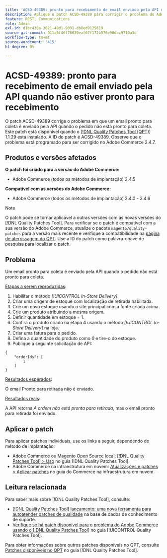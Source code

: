 ```yaml
---
title: 'ACSD-49389: pronto para recebimento de email enviado pela API quando não estiver pronto para recebimento'
description: Aplique o patch ACSD-49389 para corrigir o problema do Adobe Commerce em que um email pronto para recebimento é enviado pela API quando o pedido não está pronto para recebimento.
feature: REST, Communications
role: Admin
exl-id: d1bc430a-3021-40d1-9091-db8ed9125619
source-git-commit: 011a6f46f76029eaf67f172b576e58dac9710a3d
workflow-type: tm+mt
source-wordcount: '415'
ht-degree: 0%

---
```


# ACSD-49389: pronto para recebimento de email enviado pela API quando não estiver pronto para recebimento

O patch ACSD-49389 corrige o problema em que um email pronto para coleta é enviado pela API quando o pedido não está pronto para coleta. Este patch está disponível quando o [[!DNL Quality Patches Tool (QPT)]](https://experienceleague.adobe.com/en/docs/commerce-operations/tools/quality-patches-tool/quality-patches-tool-to-self-serve-quality-patches) 1.1.29 está instalado. A ID do patch é ACSD-49389. Observe que o problema está programado para ser corrigido no Adobe Commerce 2.4.7.

## Produtos e versões afetados

**O patch foi criado para a versão do Adobe Commerce:**

* Adobe Commerce (todos os métodos de implantação) 2.4.5

**Compatível com as versões do Adobe Commerce:**

* Adobe Commerce (todos os métodos de implantação) 2.4.0 - 2.4.6

>[!NOTE]
>
>O patch pode se tornar aplicável a outras versões com as novas versões do [!DNL Quality Patches Tool]. Para verificar se o patch é compatível com a sua versão do Adobe Commerce, atualize o pacote `magento/quality-patches` para a versão mais recente e verifique a compatibilidade na [página de aterrissagem do QPT](https://experienceleague.adobe.com/tools/commerce-quality-patches/index.html). Use a ID do patch como palavra-chave de pesquisa para localizar o patch.

## Problema

Um email pronto para coleta é enviado pela API quando o pedido não está pronto para coleta.

<u>Etapas a serem reproduzidas</u>:

1. Habilitar o método *[!UICONTROL In-Store Delivery]*.
1. Criar uma origem de estoque com localização de retirada habilitada.
1. Crie um novo estoque usando o site principal com a fonte criada acima.
1. Crie um produto atribuindo a mesma origem.
1. Definir quantidade em estoque = 1.
1. Confira o produto criado na etapa 4 usando o método *[!UICONTROL In-Store Delivery]* na loja.
1. Criar uma fatura para o pedido.
1. Defina a quantidade do produto como *0* e tire-o do estoque.
1. Publique a seguinte solicitação de API:

```
{
    "orderIds": [
        1
    ]
}
```

<u>Resultados esperados</u>:

O email Pronto para retirada não é enviado.

<u>Resultados reais</u>:

A API retorna *A ordem não está pronta para retirada*, mas o email pronto para retirada foi enviado.

## Aplicar o patch

Para aplicar patches individuais, use os links a seguir, dependendo do método de implantação:

* Adobe Commerce ou Magento Open Source local: [[!DNL Quality Patches Tool] > Uso](/help/tools/quality-patches-tool/usage.md) no guia [!DNL Quality Patches Tool].
* Adobe Commerce na infraestrutura em nuvem: [Atualizações e patches > Aplicar patches](https://experienceleague.adobe.com/docs/commerce-cloud-service/user-guide/develop/upgrade/apply-patches.html) no guia do Commerce na infraestrutura em nuvem.

## Leitura relacionada

Para saber mais sobre [!DNL Quality Patches Tool], consulte:

* [[!DNL Quality Patches Tool] lançamento: uma nova ferramenta para autoatender patches de qualidade](https://experienceleague.adobe.com/en/docs/commerce-operations/tools/quality-patches-tool/quality-patches-tool-to-self-serve-quality-patches) na base de dados de conhecimento de suporte.
* [Verifique se há patch disponível para o problema do Adobe Commerce usando o  [!DNL Quality Patches Tool]](/help/tools/quality-patches-tool/patches-available-in-qpt/check-patch-for-magento-issue-with-magento-quality-patches.md) no guia [!UICONTROL Quality Patches Tool].


Para obter informações sobre outros patches disponíveis no QPT, consulte [Patches disponíveis no QPT](https://experienceleague.adobe.com/tools/commerce-quality-patches/index.html) no guia [!DNL Quality Patches Tool].
